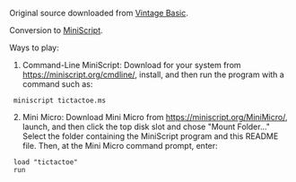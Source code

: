 Original source downloaded from [Vintage Basic](http://www.vintage-basic.net/games.html).

Conversion to [MiniScript](https://miniscript.org).

Ways to play:

1. Command-Line MiniScript:
Download for your system from <https://miniscript.org/cmdline/>, install, and then run the program with a command such as:

```
 miniscript tictactoe.ms
```

2. Mini Micro:
Download Mini Micro from <https://miniscript.org/MiniMicro/>, launch, and then click the top disk slot and chose "Mount Folder..."  Select the folder containing the MiniScript program and this README file.  Then, at the Mini Micro command prompt, enter:

```
 load "tictactoe"
 run
```
